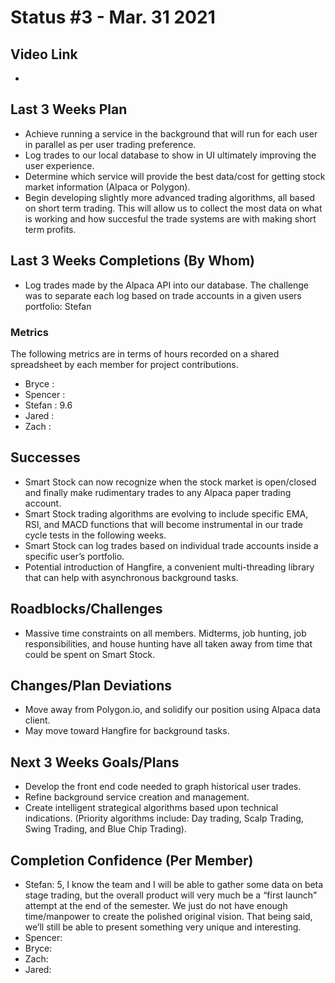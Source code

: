 # Status #3 - Mar. 31 2021

## Video Link
- 

## Last 3 Weeks Plan

- Achieve running a service in the background that will run for each user in parallel as per user trading preference.
- Log trades to our local database to show in UI ultimately improving the user experience.
- Determine which service will provide the best data/cost for getting stock market information (Alpaca or Polygon).
- Begin developing slightly more advanced trading algorithms, all based on short term trading. This will allow us to collect the most data on what is working and how succesful the trade systems are with making short term profits. 

## Last 3 Weeks Completions (By Whom)
- Log trades made by the Alpaca API into our database. The challenge was to separate each log based on trade accounts in a given users portfolio: Stefan
 

### Metrics

The following metrics are in terms of hours recorded on a shared spreadsheet by each member for project contributions.

- Bryce : 
- Spencer :
- Stefan : 9.6
- Jared : 
- Zach : 

## Successes
- Smart Stock can now recognize when the stock market is open/closed and finally make rudimentary trades to any Alpaca paper trading account.
- Smart Stock trading algorithms are evolving to include specific EMA, RSI, and MACD functions that will become instrumental in our trade cycle tests in the following weeks.
- Smart Stock can log trades based on individual trade accounts inside a specific user’s portfolio.
- Potential introduction of Hangfire, a convenient multi-threading library that can help with asynchronous background tasks. 

## Roadblocks/Challenges
- Massive time constraints on all members. Midterms, job hunting, job responsibilities, and house hunting have all taken away from time that could be spent on Smart Stock.

## Changes/Plan Deviations
- Move away from Polygon.io, and solidify our position using Alpaca data client.
- May move toward Hangfire for background tasks.

## Next 3 Weeks Goals/Plans
- Develop the front end code needed to graph historical user trades.
- Refine background service creation and management.
- Create intelligent strategical algorithms based upon technical indications. (Priority algorithms include: Day trading, Scalp Trading, Swing Trading, and Blue Chip Trading).

## Completion Confidence (Per Member)
- Stefan: 5, I know the team and I will be able to gather some data on beta stage trading, but the overall product will very much be a “first launch” attempt at the end of the semester. We just do not have enough time/manpower to create the polished original vision. That being said, we’ll still be able to present something very unique and interesting.
- Spencer:
- Bryce:
- Zach:  
- Jared: 
